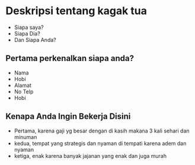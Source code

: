 # Deskripsi tentang kagak tua
- Siapa saya?
- Siapa Dia?
- Dan Siapa Anda?

## Pertama perkenalkan siapa anda?
- Nama 
- Hobi
- Alamat 
- No Telp
- Hobi

## Kenapa Anda Ingin Bekerja Disini 
- Pertama, karena gaji yg besar dengan di kasih makana 3 kali sehari dan minuman 
- kedua, tempat yang strategis dan nyaman di tempati karena adem dan nyaman
- ketiga, enak karena banyak jajanan yang enak dan juga murah 

